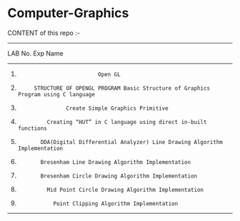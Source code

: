 # Computer-Graphics


CONTENT of this repo :-

______________________________________________________________________________________________
LAB No.                        Exp Name
______________________________________________________________________________________________
  1)	                          Open GL

  2)          STRUCTURE OF OPENGL PROGRAM Basic Structure of Graphics Program using C language

  3)	                Create Simple Graphics Primitive

  4)	          Creating “HUT” in C language using direct in-built functions 

  5)        	DDA(Digital Differential Analyzer) Line Drawing Algorithm Implementation 

  6)         	Bresenham Line Drawing Algorithm Implementation

  7)        	Bresenham Circle Drawing Algorithm Implementation

  8)	          Mid Point Circle Drawing Algorithm Implementation

  9)                Point Clipping Algorithm Implementation

_______________________________________________________________________________________________
